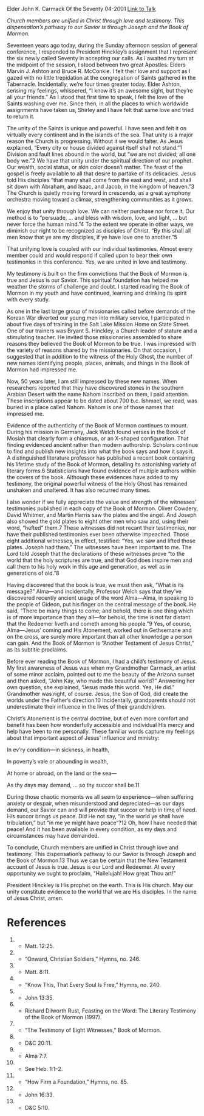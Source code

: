 Elder John K. Carmack
Of the Seventy
04-2001
[Link to Talk](https://www.churchofjesuschrist.org/study/general-conference/2001/04/united-in-love-and-testimony?lang=eng)

_Church members are unified in Christ through love and testimony. This dispensation’s pathway to our Savior is through Joseph and the Book of Mormon._

Seventeen years ago today, during the Sunday afternoon session of general conference, I responded to President Hinckley’s assignment that I represent the six newly called Seventy in accepting our calls. As I awaited my turn at the midpoint of the session, I stood between two great Apostles: Elders Marvin J. Ashton and Bruce R. McConkie. I felt their love and support as I gazed with no little trepidation at the congregation of Saints gathered in the Tabernacle. Incidentally, we’re four times greater today. Elder Ashton, sensing my feelings, whispered, “I know it’s an awesome sight, but they’re all your friends.” As I stood that first time to speak, I felt the love of the Saints washing over me. Since then, in all the places to which worldwide assignments have taken us, Shirley and I have felt that same love and tried to return it.

The unity of the Saints is unique and powerful. I have seen and felt it on virtually every continent and in the islands of the sea. That unity is a major reason the Church is progressing. Without it we would falter. As Jesus explained, “Every city or house divided against itself shall not stand.”1 Division and fault lines abound in the world, but “we are not divided; all one body we.”2 We have that unity under the spiritual direction of our prophet. Our wealth, social status, or skin color doesn’t matter. The feast of the gospel is freely available to all that desire to partake of its delicacies. Jesus told His disciples “that many shall come from the east and west, and shall sit down with Abraham, and Isaac, and Jacob, in the kingdom of heaven.”3 The Church is quietly moving forward in crescendo, as a great symphony orchestra moving toward a climax, strengthening communities as it grows.

We enjoy that unity through love. We can neither purchase nor force it. Our method is to “persuade, … and bless with wisdom, love, and light, … but never force the human mind.”4 To the extent we operate in other ways, we diminish our right to be recognized as disciples of Christ. “By this shall all men know that ye are my disciples, if ye have love one to another.”5

That unifying love is coupled with our individual testimonies. Almost every member could and would respond if called upon to bear their own testimonies in this conference. Yes, we are united in love and testimony.

My testimony is built on the firm convictions that the Book of Mormon is true and Jesus is our Savior. This spiritual foundation has helped me weather the storms of challenge and doubt. I started reading the Book of Mormon in my youth and have continued, learning and drinking its spirit with every study.

As one in the last large group of missionaries called before demands of the Korean War diverted our young men into military service, I participated in about five days of training in the Salt Lake Mission Home on State Street. One of our trainers was Bryant S. Hinckley, a Church leader of stature and a stimulating teacher. He invited those missionaries assembled to share reasons they believed the Book of Mormon to be true. I was impressed with the variety of reasons shared by the missionaries. On that occasion, I suggested that in addition to the witness of the Holy Ghost, the number of new names identifying people, places, animals, and things in the Book of Mormon had impressed me.

Now, 50 years later, I am still impressed by these new names. When researchers reported that they have discovered stones in the southern Arabian Desert with the name Nahom inscribed on them, I paid attention. These inscriptions appear to be dated about 700 b.c. Ishmael, we read, was buried in a place called Nahom. Nahom is one of those names that impressed me.

Evidence of the authenticity of the Book of Mormon continues to mount. During his mission in Germany, Jack Welch found verses in the Book of Mosiah that clearly form a chiasmus, or an X-shaped configuration. That finding evidenced ancient rather than modern authorship. Scholars continue to find and publish new insights into what the book says and how it says it. A distinguished literature professor has published a recent book containing his lifetime study of the Book of Mormon, detailing its astonishing variety of literary forms.6 Statisticians have found evidence of multiple authors within the covers of the book. Although these evidences have added to my testimony, the original powerful witness of the Holy Ghost has remained unshaken and unaltered. It has also recurred many times.

I also wonder if we fully appreciate the value and strength of the witnesses’ testimonies published in each copy of the Book of Mormon. Oliver Cowdery, David Whitmer, and Martin Harris saw the plates and the angel. And Joseph also showed the gold plates to eight other men who saw and, using their word, “hefted” them.7 These witnesses did not recant their testimonies, nor have their published testimonies ever been otherwise impeached. Those eight additional witnesses, in effect, testified: “Yes, we saw and lifted those plates. Joseph had them.” The witnesses have been important to me. The Lord told Joseph that the declarations of these witnesses prove “to the world that the holy scriptures are true, and that God does inspire men and call them to his holy work in this age and generation, as well as in generations of old.”8

Having discovered that the book is true, we must then ask, “What is its message?” Alma—and incidentally, Professor Welch says that they’ve discovered recently ancient usage of the word Alma—Alma, in speaking to the people of Gideon, put his finger on the central message of the book. He said, “There be many things to come; and behold, there is one thing which is of more importance than they all—for behold, the time is not far distant that the Redeemer liveth and cometh among his people.”9 Yes, of course, Alma—Jesus’ coming and His Atonement, worked out in Gethsemane and on the cross, are surely more important than all other knowledge a person can gain. And the Book of Mormon is “Another Testament of Jesus Christ,” as its subtitle proclaims.

Before ever reading the Book of Mormon, I had a child’s testimony of Jesus. My first awareness of Jesus was when my Grandmother Carmack, an artist of some minor acclaim, pointed out to me the beauty of the Arizona sunset and then asked, “John Kay, who made this beautiful world?” Answering her own question, she explained, “Jesus made this world. Yes, He did.” Grandmother was right, of course. Jesus, the Son of God, did create the worlds under the Father’s direction.10 Incidentally, grandparents should not underestimate their influence in the lives of their grandchildren.

Christ’s Atonement is the central doctrine, but of even more comfort and benefit has been how wonderfully accessible and individual His mercy and help have been to me personally. These familiar words capture my feelings about that important aspect of Jesus’ influence and ministry:





In ev’ry condition—in sickness, in health,

In poverty’s vale or abounding in wealth,

At home or abroad, on the land or the sea—

As thy days may demand, … so thy succor shall be.11





During those chaotic moments we all seem to experience—when suffering anxiety or despair, when misunderstood and depreciated—as our days demand, our Savior can and will provide that succor or help in time of need. His succor brings us peace. Did He not say, “In the world ye shall have tribulation,” but “in me ye might have peace”?12 Oh, how I have needed that peace! And it has been available in every condition, as my days and circumstances may have demanded.

To conclude, Church members are unified in Christ through love and testimony. This dispensation’s pathway to our Savior is through Joseph and the Book of Mormon.13 Thus we can be certain that the New Testament account of Jesus is true. Jesus is our Lord and Redeemer. At every opportunity we ought to proclaim, “Hallelujah! How great Thou art!”

President Hinckley is His prophet on the earth. This is His church. May our unity constitute evidence to the world that we are His disciples. In the name of Jesus Christ, amen.

# References
1. - Matt. 12:25.
2. - “Onward, Christian Soldiers,” Hymns, no. 246.
3. - Matt. 8:11.
4. - “Know This, That Every Soul Is Free,” Hymns, no. 240.
5. - John 13:35.
6. - Richard Dilworth Rust, Feasting on the Word: The Literary Testimony of the Book of Mormon (1997).
7. - “The Testimony of Eight Witnesses,” Book of Mormon.
8. - D&C 20:11.
9. - Alma 7:7.
10. - See Heb. 1:1–2.
11. - “How Firm a Foundation,” Hymns, no. 85.
12. - John 16:33.
13. - D&C 5:10.